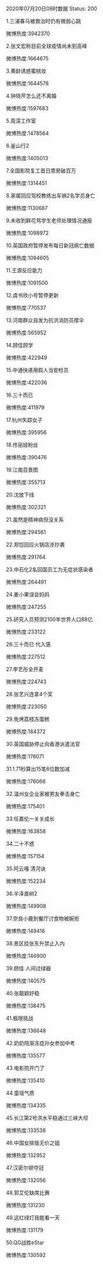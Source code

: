 2020年07月20日08时数据
Status: 200

1.三浦春马被救治时仍有微弱心跳

微博热度:3942370

2.张文宏称目前全球疫情尚未到高峰

微博热度:1664675

3.黄龄诱惑蜜桃妆

微博热度:1644578

4.钟晓芹怎么还不离婚

微博热度:1597683

5.周深工作室

微博热度:1478564

6.釜山行2

微博热度:1405013

7.全国影院复工首日票房破百万

微博热度:1314451

8.家属回应驾校教练出车祸2名学员身亡

微博热度:1130687

9.未收到鲜花骂学生老师处理情况通报

微博热度:1098972

10.英国政府暂停发布每日新冠病亡数据

微博热度:1094605

11.王源反应能力

微博热度:1091500

12.虞书欣小号暂停更新

微博热度:770537

13.河南群众自发为抗洪消防员撑伞

微博热度:565952

14.顾佳顾学

微博热度:422949

15.中通快递用假人当安检员

微博热度:422036

16.三十而已

微博热度:411979

17.杭州失踪女子

微博热度:395956

18.佟丽娅粉丝

微博热度:390476

19.江南百景图

微博热度:355713

20.沈放下线

微博热度:302321

21.虽然是精神病但没关系

微博热度:294561

22.郑恺回应火锅店涉抄袭

微博热度:291764

23.中石化2名回国员工为无症状感染者

微博热度:264491

24.姜小果误会妈妈

微博热度:247255

25.研究人员预测2100年世界人口88亿

微博热度:233122

26.三十而已 代入感

微博热度:227512

27.李艺彤全开麦

微博热度:224743

28.张艺兴连拿4个奖

微博热度:223050

29.免烤荔枝冻蛋糕

微博热度:184372

30.英国威胁停止向香港派遣法官

微博热度:176071

31.1.71秒算出15笔6位数加减

微博热度:176066

32.温州女企业家被男友拳击身亡

微博热度:175401

33.任嘉伦一关关成长

微博热度:163858

34.二十不惑

微博热度:157154

35.阿云嘎 清河诀

微博热度:152234

36.半泽直树2

微博热度:149908

37.奈良小鹿到餐厅讨食物被婉拒

微博热度:149416

38.景区挂张东升禁止入内

微博热度:146900

39.顾佳 人间过绿器

微博热度:140575

40.张靓颖好稳

微博热度:138475

41.极限挑战

微博热度:136648

42.奶奶陪渐冻症孙女参加中考

微博热度:135577

43.电影院开门了

微博热度:135410

44.童瑶气质

微博热度:134335

45.长江第2号洪水平稳通过三峡大坝

微博热度:133538

46.中国女排版无价之姐

微博热度:132952

47.汉密尔顿夺冠

微博热度:132056

48.郭艾伦缺席比赛

微博热度:131230

49.这红绿灯我能看一天

微博热度:131179

50.QG战胜eStar

微博热度:130592

